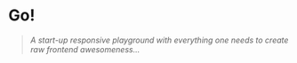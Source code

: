 # Go!

> _A start-up responsive playground with everything one needs to create raw frontend awesomeness..._
